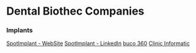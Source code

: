 # Dental Biothec Companies

### Implants
[SpotImplant - WebSite](https://www.spotimplant.com/pt/)
[SpotImplant - LinkedIn](https://www.linkedin.com/company/spotimplant/)
[buco 360](https://www.ploggdentisterie.com/fr-ca/)
[Clinic Informatic](https://www.linkedin.com/company/sbis---sociedade-brasileira-de-inform%C3%A1tica-em-sa%C3%BAde/)